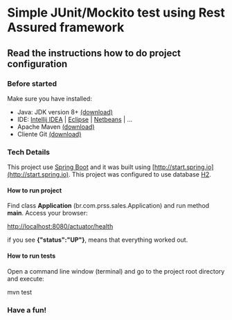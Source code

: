 # Simple JUnit/Mockito test using Rest Assured framework

## Read the instructions how to do project configuration

### Before started

Make sure you have installed:
* Java: JDK version 8+ [(download)](https://www.oracle.com/technetwork/pt/java/javase/overview/index.html)
* IDE: [Intellij IDEA](https://www.jetbrains.com/idea/) | [Eclipse](https://www.eclipse.org/downloads/) | [Netbeans](https://netbeans.org/) | ... 
* Apache Maven [(download)](https://maven.apache.org/)
* Cliente Git [(download)](https://git-scm.com/downloads)

### Tech Details

This project use [Spring Boot](https://spring.io/projects/spring-boot) and it was built using [http://start.spring.io](http://start.spring.io).
This project was configured to use database [H2](http://www.h2database.com).

#### How to run project

Find class **Application** (br.com.prss.sales.Application) and run method **main**. Access your browser:

[http://localhost:8080/actuator/health](http://localhost:8080/actuator/health)

if you see **{"status":"UP"}**, means that everything worked out.

#### How to run tests

Open a command line window (terminal) and go to the project root directory and execute:

mvn test

### Have a fun!
